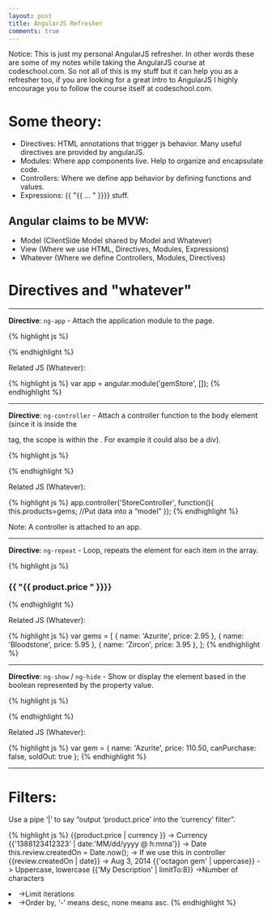 ```yaml
---
layout: post
title: AngularJS Refresher
comments: true
---
```


<div class="message">
Notice:
This is just my personal AngularJS refresher. In other words these are some of my notes while taking the AngularJS course at codeschool.com.  
So not all of this is my stuff but it can help you as a refresher too, if you are looking for a great intro to AngularJS I highly encourage you to follow the course itself at codeschool.com.
</div>

# Some theory:
- Directives: HTML annotations that trigger js behavior. Many useful directives are provided by angularJS.
- Modules: Where app components live. Help to organize and encapsulate code.
- Controllers: Where we define app behavior by defining functions and values.
- Expressions:  {{ "{{ ... " }}}} stuff.

## Angular claims to be MVW:  
- Model (ClientSide Model shared by Model and Whatever)
- View (Where we use HTML, Directives, Modules, Expressions) 
- Whatever (Where we define Controllers, Modules, Directives)

# Directives and "whatever"

<hr>

**Directive**: `ng-app` - Attach the application module to the page.

{% highlight js %}
<html ng-app="gemStore">

{% endhighlight %}

Related JS (Whatever):

{% highlight js %}
var app = angular.module('gemStore', []);
{% endhighlight %}

<hr>

**Directive**: `ng-controller` - Attach a controller function to the body element (since it is inside the 
<body> tag, the scope is within the <body>. For example it could also be a div).

{% highlight js %}
<body ng-controller="StoreController as store">
{% endhighlight %}

Related JS (Whatever):

{% highlight js %}
app.controller('StoreController', function(){
  this.products=gems; //Put data into a “model”
});
{% endhighlight %}

Note: A controller is attached to an app.

<hr>

**Directive**: `ng-repeat` - Loop, repeats the element for each item in the array.

{% highlight js %}
<div class="product row" ng-repeat="product in store.products">
      <h3> {{ "{{ product.price " }}}} </h3>
</div>
{% endhighlight %}
 
Related JS (Whatever):

{% highlight js %}
  var gems = [
    { name: 'Azurite', price: 2.95 },
    { name: 'Bloodstone', price: 5.95 },
    { name: 'Zircon', price: 3.95 },
  ];
{% endhighlight %}
  
<hr>

**Directive**: `ng-show` / `ng-hide` - Show or display the element based in the boolean represented by the property value.

{% highlight js %}
<div class="product row" ng-hide='store.product.soldOut'>
{% endhighlight %}

Related JS (Whatever):

{% highlight js %}
 var gem = {
    name: 'Azurite',
    price: 110.50,
    canPurchase: false,
    soldOut: true
  };
{% endhighlight %}

<hr>

# Filters: 

Use a pipe ‘|’ to say “output ‘product.price’ into the ‘currency’ filter”.

{% highlight js %}
{{product.price | currency }} -> Currency
{{'1388123412323' | date:'MM/dd/yyyy @ h:mma'}} -> Date
this.review.createdOn = Date.now(); -> If we use this in controller
{{review.createdOn | date}} -> Aug 3, 2014
{{'octagon gem' | uppercase}} -> Uppercase, lowercase
{{'My Description' | limitTo:8}} ->Number of characters
<li ng-repeat="product in store.products | limitTo:3"> ->Limit iterations
<li ng-repeat="product in store.products | orderBy:'-price'"> ->Order by, ‘-’ means desc, none means asc.
{% endhighlight %}
